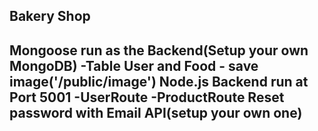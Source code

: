 
Bakery Shop 
--------------------------------------------------
Mongoose run as the Backend(Setup your own MongoDB) 
    -Table User and Food
    - save image('/public/image')
Node.js Backend run at Port 5001
    -UserRoute
    -ProductRoute
Reset password with Email API(setup your own one)
--------------------------------------------------


